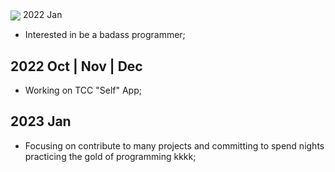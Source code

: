 <img align="center" src="https://github.com/anuraghazra/github-readme-stats#gh-dark-mode-only"/>
<img align=

## 2022 Jan
- Interested in be a badass programmer;
## 2022 Oct | Nov | Dec
- Working on TCC "Self" App;
## 2023 Jan
- Focusing on contribute to many projects and committing to spend nights practicing the gold of programming kkkk;
